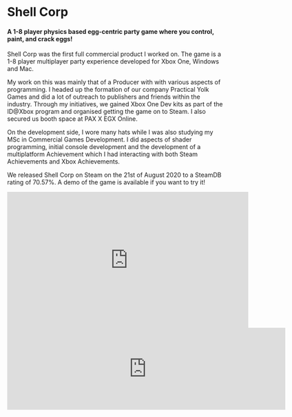 # Shell Corp

#### A 1-8 player physics based egg-centric party game where you control, paint, and crack eggs!

Shell Corp was the first full commercial product I worked on. The game is a 1-8 player multiplayer party experience developed for Xbox One, Windows and Mac.

My work on this was mainly that of a Producer with with various aspects of programming. I headed up the formation of our company Practical Yolk Games and did a lot of outreach to publishers and friends within the industry. Through my initiatives, we gained Xbox One Dev kits as part of the ID@Xbox program and organised getting the game on to Steam. I also secured us booth space at PAX X EGX Online.

On the development side, I wore many hats while I was also studying my MSc in Commercial Games Development. I did aspects of shader programming, initial console development and the development of a multiplatform Achievement which I had interacting with both Steam Achievements and Xbox Achievements.

We released Shell Corp on Steam on the 21st of August 2020 to a SteamDB rating of 70.57%. A demo of the game is available if you want to try it!

<iframe width="560" height="315" src="https://www.youtube.com/embed/fODGfsvjzA4?si=YnT2vRqUCRYUJdjK" title="YouTube video player" frameborder="0" allow="accelerometer; autoplay; clipboard-write; encrypted-media; gyroscope; picture-in-picture; web-share" referrerpolicy="strict-origin-when-cross-origin" allowfullscreen></iframe>

<iframe src="https://store.steampowered.com/widget/1240370/" frameborder="0" width="646" height="190"></iframe>